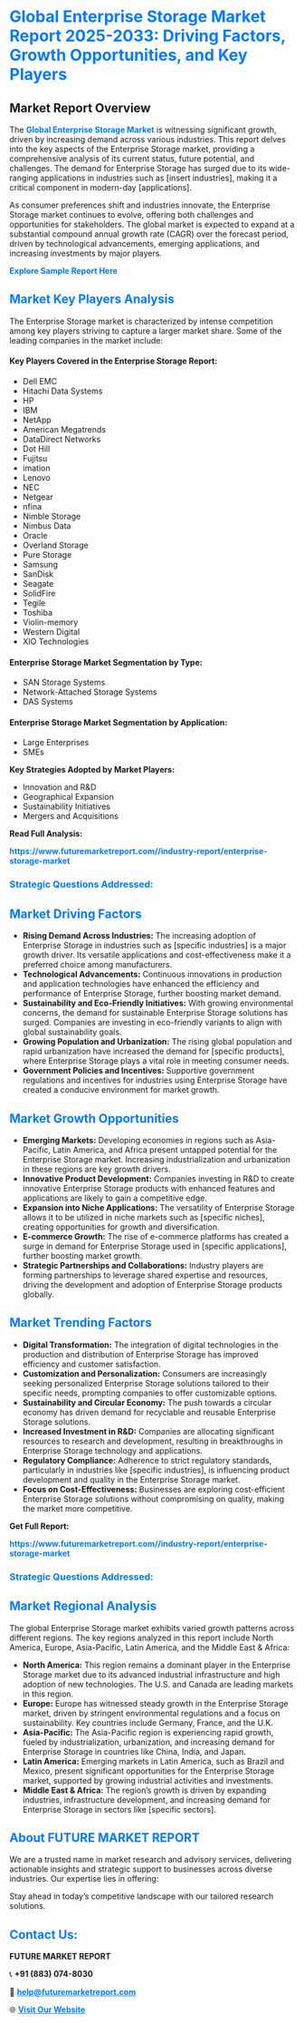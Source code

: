 <h1 style="color: #007BFF;">Global Enterprise Storage Market Report 2025-2033: Driving Factors, Growth Opportunities, and Key Players</h1>

<section id="overview">
<h2>Market Report Overview</h2>
<p>The <a href="https://www.futuremarketreport.com//industry-report/enterprise-storage-market" style="color: #007BFF; text-decoration: none;"><strong>Global Enterprise Storage Market</strong></a> is witnessing significant growth, driven by increasing demand across various industries. This report delves into the key aspects of the Enterprise Storage market, providing a comprehensive analysis of its current status, future potential, and challenges. The demand for Enterprise Storage has surged due to its wide-ranging applications in industries such as [insert industries], making it a critical component in modern-day [applications].</p>
<p>As consumer preferences shift and industries innovate, the Enterprise Storage market continues to evolve, offering both challenges and opportunities for stakeholders. The global market is expected to expand at a substantial compound annual growth rate (CAGR) over the forecast period, driven by technological advancements, emerging applications, and increasing investments by major players.</p>
</section>

<section id="overview">
<p><a href="https://www.futuremarketreport.com//request-sample/reportId=51296" style="color: #007BFF; text-decoration: none;"><strong>Explore Sample Report Here</strong></a></p>
</section>

<section id="key-players">
<h2 style="color: #007BFF;">Market Key Players Analysis</h2>
<p>The Enterprise Storage market is characterized by intense competition among key players striving to capture a larger market share. Some of the leading companies in the market include:</p>
<h4>Key Players Covered in the Enterprise Storage Report:</h4>
<ul><li>Dell EMC</li><li>Hitachi Data Systems</li><li>HP</li><li>IBM</li><li>NetApp</li><li>American Megatrends</li><li>DataDirect Networks</li><li>Dot Hill</li><li>Fujitsu</li><li>imation</li><li>Lenovo</li><li>NEC</li><li>Netgear</li><li>nfina</li><li>Nimble Storage</li><li>Nimbus Data</li><li>Oracle</li><li>Overland Storage</li><li>Pure Storage</li><li>Samsung</li><li>SanDisk</li><li>Seagate</li><li>SolidFire</li><li>Tegile</li><li>Toshiba</li><li>Violin-memory</li><li>Western Digital</li><li>XIO Technologies</li></ul>
<h4>Enterprise Storage Market Segmentation by Type:</h4>
<ul><li>SAN Storage Systems</li><li>Network-Attached Storage Systems</li><li>DAS Systems</li></ul>

<h4>Enterprise Storage Market Segmentation by Application:</h4>
<ul><li>Large Enterprises</li><li>SMEs</li></ul>
<p><strong>Key Strategies Adopted by Market Players:</strong></p>
<ul>
<li>Innovation and R&D</li>
<li>Geographical Expansion</li>
<li>Sustainability Initiatives</li>
<li>Mergers and Acquisitions</li>
</ul>
</section>

<section>
<p><strong>Read Full Analysis: </strong></p><a href="https://www.futuremarketreport.com//industry-report/enterprise-storage-market" style="color: #007BFF; text-decoration: none;"><strong>https://www.futuremarketreport.com//industry-report/enterprise-storage-market</strong></a>
<h3 style="color: #007BFF;">Strategic Questions Addressed:</h3>
</section>

<section id="driving-factors">
<h2 style="color: #007BFF;">Market Driving Factors</h2>
<ul>
<li><strong>Rising Demand Across Industries:</strong> The increasing adoption of Enterprise Storage in industries such as [specific industries] is a major growth driver. Its versatile applications and cost-effectiveness make it a preferred choice among manufacturers.</li>
<li><strong>Technological Advancements:</strong> Continuous innovations in production and application technologies have enhanced the efficiency and performance of Enterprise Storage, further boosting market demand.</li>
<li><strong>Sustainability and Eco-Friendly Initiatives:</strong> With growing environmental concerns, the demand for sustainable Enterprise Storage solutions has surged. Companies are investing in eco-friendly variants to align with global sustainability goals.</li>
<li><strong>Growing Population and Urbanization:</strong> The rising global population and rapid urbanization have increased the demand for [specific products], where Enterprise Storage plays a vital role in meeting consumer needs.</li>
<li><strong>Government Policies and Incentives:</strong> Supportive government regulations and incentives for industries using Enterprise Storage have created a conducive environment for market growth.</li>
</ul>
</section>

<section id="growth-opportunities">
<h2 style="color: #007BFF;">Market Growth Opportunities</h2>
<ul>
<li><strong>Emerging Markets:</strong> Developing economies in regions such as Asia-Pacific, Latin America, and Africa present untapped potential for the Enterprise Storage market. Increasing industrialization and urbanization in these regions are key growth drivers.</li>
<li><strong>Innovative Product Development:</strong> Companies investing in R&D to create innovative Enterprise Storage products with enhanced features and applications are likely to gain a competitive edge.</li>
<li><strong>Expansion into Niche Applications:</strong> The versatility of Enterprise Storage allows it to be utilized in niche markets such as [specific niches], creating opportunities for growth and diversification.</li>
<li><strong>E-commerce Growth:</strong> The rise of e-commerce platforms has created a surge in demand for Enterprise Storage used in [specific applications], further boosting market growth.</li>
<li><strong>Strategic Partnerships and Collaborations:</strong> Industry players are forming partnerships to leverage shared expertise and resources, driving the development and adoption of Enterprise Storage products globally.</li>
</ul>
</section>

<section id="trending-factors">
<h2 style="color: #007BFF;">Market Trending Factors</h2>
<ul>
<li><strong>Digital Transformation:</strong> The integration of digital technologies in the production and distribution of Enterprise Storage has improved efficiency and customer satisfaction.</li>
<li><strong>Customization and Personalization:</strong> Consumers are increasingly seeking personalized Enterprise Storage solutions tailored to their specific needs, prompting companies to offer customizable options.</li>
<li><strong>Sustainability and Circular Economy:</strong> The push towards a circular economy has driven demand for recyclable and reusable Enterprise Storage solutions.</li>
<li><strong>Increased Investment in R&D:</strong> Companies are allocating significant resources to research and development, resulting in breakthroughs in Enterprise Storage technology and applications.</li>
<li><strong>Regulatory Compliance:</strong> Adherence to strict regulatory standards, particularly in industries like [specific industries], is influencing product development and quality in the Enterprise Storage market.</li>
<li><strong>Focus on Cost-Effectiveness:</strong> Businesses are exploring cost-efficient Enterprise Storage solutions without compromising on quality, making the market more competitive.</li>
</ul>
</section>

<section>
<p><strong>Get Full Report: </strong></p><a href="https://www.futuremarketreport.com//industry-report/enterprise-storage-market" style="color: #007BFF; text-decoration: none;"><strong>https://www.futuremarketreport.com//industry-report/enterprise-storage-market</strong></a>
<h3 style="color: #007BFF;">Strategic Questions Addressed:</h3>
</section>


<section id="regional-analysis">
<h2 style="color: #007BFF;">Market Regional Analysis</h2>
<p>The global Enterprise Storage market exhibits varied growth patterns across different regions. The key regions analyzed in this report include North America, Europe, Asia-Pacific, Latin America, and the Middle East & Africa:</p>
<ul>
<li><strong>North America:</strong> This region remains a dominant player in the Enterprise Storage market due to its advanced industrial infrastructure and high adoption of new technologies. The U.S. and Canada are leading markets in this region.</li>
<li><strong>Europe:</strong> Europe has witnessed steady growth in the Enterprise Storage market, driven by stringent environmental regulations and a focus on sustainability. Key countries include Germany, France, and the U.K.</li>
<li><strong>Asia-Pacific:</strong> The Asia-Pacific region is experiencing rapid growth, fueled by industrialization, urbanization, and increasing demand for Enterprise Storage in countries like China, India, and Japan.</li>
<li><strong>Latin America:</strong> Emerging markets in Latin America, such as Brazil and Mexico, present significant opportunities for the Enterprise Storage market, supported by growing industrial activities and investments.</li>
<li><strong>Middle East & Africa:</strong> The region’s growth is driven by expanding industries, infrastructure development, and increasing demand for Enterprise Storage in sectors like [specific sectors].</li>
</ul>
</section>

<footer>
<h2 style="color: #007BFF;">About FUTURE MARKET REPORT</h2>
<p>We are a trusted name in market research and advisory services, delivering actionable insights and strategic support to businesses across diverse industries. Our expertise lies in offering:</p>

<p>Stay ahead in today’s competitive landscape with our tailored research solutions.</p>

<h2 style="color: #007BFF;">Contact Us:</h2>
<p><strong>FUTURE MARKET REPORT</strong></p>
<p>📞 <strong>+91 (883) 074-8030</strong></p>
<p>📧 <strong><a href="mailto:help@futuremarketreport.com" style="color: #007BFF;">help@futuremarketreport.com</a></strong></p>
<p>🌐 <strong><a href="https://www.futuremarketreport.com/" style="color: #007BFF;">Visit Our Website</a></strong></p>
</footer>